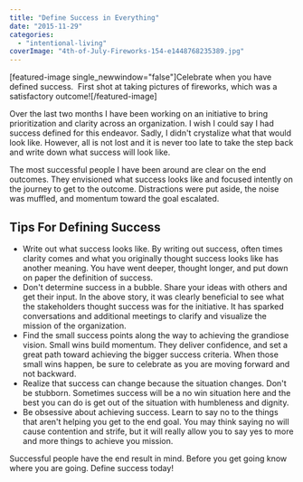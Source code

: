 ```yaml
---
title: "Define Success in Everything"
date: "2015-11-29"
categories: 
  - "intentional-living"
coverImage: "4th-of-July-Fireworks-154-e1448768235389.jpg"
---
```


\[featured-image single\_newwindow="false"\]Celebrate when you have defined success.  First shot at taking pictures of fireworks, which was a satisfactory outcome!\[/featured-image\]

Over the last two months I have been working on an initiative to bring prioritization and clarity across an organization. I wish I could say I had success defined for this endeavor. Sadly, I didn't crystalize what that would look like. However, all is not lost and it is never too late to take the step back and write down what success will look like.

The most successful people I have been around are clear on the end outcomes. They envisioned what success looks like and focused intently on the journey to get to the outcome. Distractions were put aside, the noise was muffled, and momentum toward the goal escalated.

## Tips For Defining Success

- Write out what success looks like. By writing out success, often times clarity comes and what you originally thought success looks like has another meaning. You have went deeper, thought longer, and put down on paper the definition of success.
- Don't determine success in a bubble. Share your ideas with others and get their input. In the above story, it was clearly beneficial to see what the stakeholders thought success was for the initiative. It has sparked conversations and additional meetings to clarify and visualize the mission of the organization.
- Find the small success points along the way to achieving the grandiose vision. Small wins build momentum. They deliver confidence, and set a great path toward achieving the bigger success criteria. When those small wins happen, be sure to celebrate as you are moving forward and not backward.
- Realize that success can change because the situation changes. Don't be stubborn. Sometimes success will be a no win situation here and the best you can do is get out of the situation with humbleness and dignity.
- Be obsessive about achieving success. Learn to say no to the things that aren't helping you get to the end goal. You may think saying no will cause contention and strife, but it will really allow you to say yes to more and more things to achieve you mission.

Successful people have the end result in mind. Before you get going know where you are going. Define success today!
